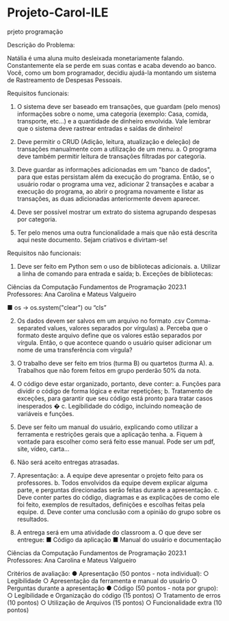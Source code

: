 # Projeto-Carol-ILE
prjeto programação


Descrição do Problema:

Natália é uma aluna muito desleixada monetariamente falando.
Constantemente ela se perde em suas contas e acaba devendo ao banco. Você,
como um bom programador, decidiu ajudá-la montando um sistema de Rastreamento
de Despesas Pessoais.

Requisitos funcionais:
1. O sistema deve ser baseado em transações, que guardam (pelo menos)
informações sobre o nome, uma categoria (exemplo: Casa, comida, transporte,
etc...) e a quantidade de dinheiro envolvida. Vale lembrar que o sistema deve
rastrear entradas e saídas de dinheiro!
2. Deve permitir o CRUD (Adição, leitura, atualização e deleção) de transações
manualmente com a utilização de um menu.
a. O programa deve também permitir leitura de transações filtradas por
categoria.

3. Deve guardar as informações adicionadas em um "banco de dados", para que
estas persistam além da execução do programa. Então, se o usuário rodar o
programa uma vez, adicionar 2 transações e acabar a execução do programa,
ao abrir o programa novamente e listar as transações, as duas adicionadas
anteriormente devem aparecer.
4. Deve ser possível mostrar um extrato do sistema agrupando despesas por
categoria.
5. Ter pelo menos uma outra funcionalidade a mais que não está descrita aqui
neste documento. Sejam criativos e divirtam-se!

Requisitos não funcionais:
1. Deve ser feito em Python sem o uso de bibliotecas adicionais.
a. Utilizar a linha de comando para entrada e saída;
b. Exceções de bibliotecas:

Ciências da Computação
Fundamentos de Programação 2023.1
Professores: Ana Carolina e Mateus Valgueiro

■ os -> os.system("clear") ou “cls”

2. Os dados devem ser salvos em um arquivo no formato .csv Comma-separated
values, valores separados por vírgulas)
a. Perceba que o formato deste arquivo define que os valores estão
separados por vírgula. Então, o que acontece quando o usuário quiser
adicionar um nome de uma transferência com vírgula?
3. O trabalho deve ser feito em trios (turma B) ou quartetos (turma A).
a. Trabalhos que não forem feitos em grupo perderão 50% da nota.
4. O código deve estar organizado, portanto, deve conter:
a. Funções para dividir o código de forma lógica e evitar repetições;
b. Tratamento de exceções, para garantir que seu código está pronto para
tratar casos inesperados �
c. Legibilidade do código, incluindo nomeação de variáveis e funções.
5. Deve ser feito um manual do usuário, explicando como utilizar a ferramenta e
restrições gerais que a aplicação tenha.
a. Fiquem à vontade para escolher como será feito esse manual. Pode ser
um pdf, site, vídeo, carta...
6. Não será aceito entregas atrasadas.
7. Apresentação:
a. A equipe deve apresentar o projeto feito para os professores.
b. Todos envolvidos da equipe devem explicar alguma parte, e perguntas
direcionadas serão feitas durante a apresentação.
c. Deve conter partes do código, diagramas e as explicações de como ele
foi feito, exemplos de resultados, definições e escolhas feitas pela
equipe.
d. Deve conter uma conclusão com a opinião do grupo sobre os
resultados.

8. A entrega será em uma atividade do classroom
a. O que deve ser entregue:
■ Código da aplicação
■ Manual do usuário e documentação

Ciências da Computação
Fundamentos de Programação 2023.1
Professores: Ana Carolina e Mateus Valgueiro

Critérios de avaliação:
● Apresentação (50 pontos - nota individual):
○ Legibilidade
○ Apresentação da ferramenta e manual do usuário
○ Perguntas durante a apresentação
● Código (50 pontos - nota por grupo):
○ Legibilidade e Organização do código (15 pontos)
○ Tratamento de erros (10 pontos)
○ Utilização de Arquivos (15 pontos)
○ Funcionalidade extra (10 pontos)
